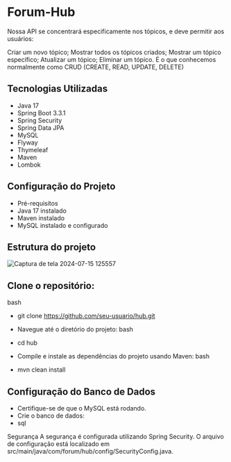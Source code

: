 # Forum-Hub

Nossa API se concentrará especificamente nos tópicos, e deve permitir aos usuários:

Criar um novo tópico;
Mostrar todos os tópicos criados;
Mostrar um tópico específico;
Atualizar um tópico;
Eliminar um tópico.
É o que conhecemos normalmente como CRUD (CREATE, READ, UPDATE, DELETE)

## Tecnologias Utilizadas
* Java 17
* Spring Boot 3.3.1
* Spring Security
* Spring Data JPA
* MySQL
* Flyway
* Thymeleaf
* Maven
* Lombok

## Configuração do Projeto

* Pré-requisitos
* Java 17 instalado
* Maven instalado
* MySQL instalado e configurado

## Estrutura do projeto


![Captura de tela 2024-07-15 125557](https://github.com/user-attachments/assets/feaab627-5025-4279-9cc1-5ba8f705f163)



##


## Clone o repositório:
bash

* git clone https://github.com/seu-usuario/hub.git
* Navegue até o diretório do projeto:
bash

* cd hub
* Compile e instale as dependências do projeto usando Maven:
bash

* mvn clean install

## Configuração do Banco de Dados
* Certifique-se de que o MySQL está rodando.
* Crie o banco de dados:
* sql



Segurança
A segurança é configurada utilizando Spring Security. O arquivo de configuração está localizado em src/main/java/com/forum/hub/config/SecurityConfig.java.

